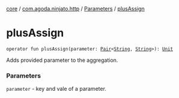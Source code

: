 [core](../../index.md) / [com.agoda.ninjato.http](../index.md) / [Parameters](index.md) / [plusAssign](./plus-assign.md)

# plusAssign

`operator fun plusAssign(parameter: `[`Pair`](https://kotlinlang.org/api/latest/jvm/stdlib/kotlin/-pair/index.html)`<`[`String`](https://kotlinlang.org/api/latest/jvm/stdlib/kotlin/-string/index.html)`, `[`String`](https://kotlinlang.org/api/latest/jvm/stdlib/kotlin/-string/index.html)`>): `[`Unit`](https://kotlinlang.org/api/latest/jvm/stdlib/kotlin/-unit/index.html)

Adds provided parameter to the aggregation.

### Parameters

`parameter` - key and vale of a parameter.
